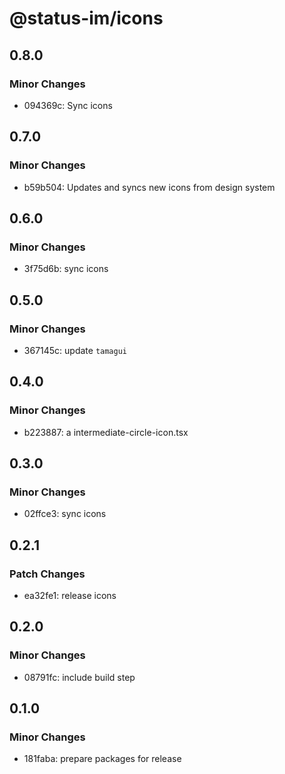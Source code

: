 # @status-im/icons

## 0.8.0

### Minor Changes

- 094369c: Sync icons

## 0.7.0

### Minor Changes

- b59b504: Updates and syncs new icons from design system

## 0.6.0

### Minor Changes

- 3f75d6b: sync icons

## 0.5.0

### Minor Changes

- 367145c: update `tamagui`

## 0.4.0

### Minor Changes

- b223887: a intermediate-circle-icon.tsx

## 0.3.0

### Minor Changes

- 02ffce3: sync icons

## 0.2.1

### Patch Changes

- ea32fe1: release icons

## 0.2.0

### Minor Changes

- 08791fc: include build step

## 0.1.0

### Minor Changes

- 181faba: prepare packages for release
